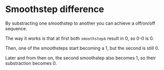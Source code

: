 
# Smoothstep difference

By substracting one smoothstep to another you can achieve a off/on/off sequence.

The way it works is that at first both `smoothstep`s result in 0, so 0-0 is 0.

Then, one of the smoothsteps start becoming a 1, but the second is still 0.

Later and from then on, the second smoothstep also becomes 1, so their substraction becomes 0.
